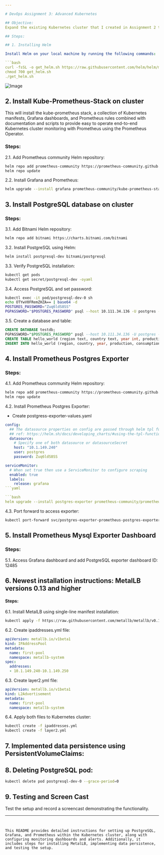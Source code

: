 ```yaml
---

# DevOps Assignment 3: Advanced Kubernetes

## Objective:
Expand the existing Kubernetes cluster that I created in Assignment 2 to complete this assignment. Add PostgreSQL to the cluster. Also add Prometheus and Grafana to monitor PostgreSQL and ensure data persistence for all of them that will prevent data loss during crashes/restarts.

## Steps:

## 1. Installing Helm

Install Helm on your local machine by running the following commands:

```bash
curl -fsSL -o get_helm.sh https://raw.githubusercontent.com/helm/helm/main/scripts/get-helm-3
chmod 700 get_helm.sh
./get_helm.sh
```
![Image](image/Azure.png)

## 2. Install Kube-Prometheus-Stack on cluster

This will install the kube-prometheus stack, a collection of Kubernetes manifests, Grafana dashboards, and Prometheus rules combined with documentation and scripts to provide easy to operate end-to-end Kubernetes cluster monitoring with Prometheus using the Prometheus Operator.

### Steps:

2.1. Add Prometheus community Helm repository:
```bash
helm repo add prometheus-community https://prometheus-community.github.io/helm-charts
helm repo update
```

2.2. Install Grafana and Prometheus:
```bash
helm upgrade --install grafana prometheus-community/kube-prometheus-stack
```

## 3. Install PostgreSQL database on cluster

### Steps:

3.1. Add Bitnami Helm repository:
```bash
helm repo add bitnami https://charts.bitnami.com/bitnami
```

3.2. Install PostgreSQL using Helm:
```bash
helm install postgresql-dev bitnami/postgresql
```

3.3. Verify PostgreSQL installation:
```bash
kubectl get pods
kubectl get secret/postgresql-dev -oyaml
```

3.4. Access PostgreSQL and set password:
```bash
kubectl exec -it pod/postgresql-dev-0 sh
echo OTYwV0FRemZHZA== | base64 -d
POSTGRES_PASSWORD="Zuq6ldS8SS"
PGPASSWORD="$POSTGRES_PASSWORD" psql --host 10.111.34.136 -U postgres -d postgres -p 5432
```

3.5. Create a database and table:
```sql
CREATE DATABASE testdb;
PGPASSWORD="$POSTGRES_PASSWORD" psql --host 10.111.34.136 -U postgres -d testdb -p 5432
CREATE TABLE hello_world (region text, country text, year int, production int, consumption int);
INSERT INTO hello_world (region, country, year, production, consumption) VALUES ('America', 'USA', 1998, 2014, 12897);
```

## 4. Install Prometheus Postgres Exporter

### Steps:

4.1. Add Prometheus community Helm repository:
```bash
helm repo add prometheus-community https://prometheus-community.github.io/helm-charts
helm repo update
```

4.2. Install Prometheus Postgres Exporter:
- Create postgress-exporter-values.yaml
```yaml
config:
  ## The datasource properties on config are passed through helm tpl function.
  ## ref: https://helm.sh/docs/developing_charts/#using-the-tpl-function
  datasource:
    # Specify one of both datasource or datasourceSecret
    host: "10.1.149.240"
    user: postgres
    password: Zuq6ldS8SS

serviceMonitor:
  # When set true then use a ServiceMonitor to configure scraping
  enabled: true
  labels:
    release: grafana    
```yaml

```bash
helm upgrade --install postgres-exporter prometheus-community/prometheus-postgres-exporter -f postgress-exporter-values.yaml
```

4.3. Port forward to access exporter:
```bash
kubectl port-forward svc/postgres-exporter-prometheus-postgres-exporter 8080:80
```

## 5. Install Prometheus Mysql Exporter Dashboard

### Steps:

5.1. Access Grafana dashboard and add PostgreSQL exporter dashboard ID: 12485

## 6. Newest installation instructions: MetalLB versions 0.13 and higher

#### Steps:

6.1. Install MetalLB using single-line manifest installation:
```bash
kubectl apply -f https://raw.githubusercontent.com/metallb/metallb/v0.14.5/config/manifests/metallb-native.yaml
```

6.2. Create ipaddresses.yml file:

```yaml
apiVersion: metallb.io/v1beta1 
kind: IPAddressPool 
metadata: 
  name: first-pool 
  namespace: metallb-system 
spec: 
  addresses: 
  - 10.1.149.240-10.1.149.250
```

6.3. Create layer2.yml file:
```yaml
apiVersion: metallb.io/v1beta1 
kind: L2Advertisement 
metadata: 
  name: first-pool 
  namespace: metallb-system
```

6.4. Apply both files to Kubernetes cluster:
```bash
kubectl create -f ipaddresses.yml
kubectl create -f layer2.yml
```

## 7. Implemented data persistence using PersistentVolumeClaims:

## 8. Deleting PostgreSQL pod:
```bash
kubectl delete pod postgresql-dev-0 --grace-period=0
```
## 9. Testing and Screen Cast

Test the setup and record a screencast demonstrating the functionality. 


---
```


This README provides detailed instructions for setting up PostgreSQL, Grafana, and Prometheus within the Kubernetes cluster, along with configuring monitoring dashboards and alerts. Additionally, it includes steps for installing MetalLB, implementing data persistence, and testing the setup.
